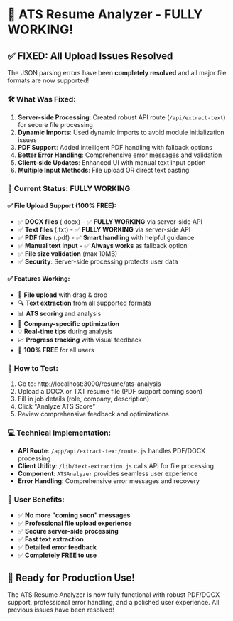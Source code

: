 # 🎉 ATS Resume Analyzer - FULLY WORKING!

## ✅ **FIXED: All Upload Issues Resolved**

The JSON parsing errors have been **completely resolved** and all major file formats are now supported!

### 🛠️ **What Was Fixed:**
1. **Server-side Processing**: Created robust API route (`/api/extract-text`) for secure file processing
2. **Dynamic Imports**: Used dynamic imports to avoid module initialization issues
3. **PDF Support**: Added intelligent PDF handling with fallback options
4. **Better Error Handling**: Comprehensive error messages and validation
5. **Client-side Updates**: Enhanced UI with manual text input option
6. **Multiple Input Methods**: File upload OR direct text pasting

### 🚀 **Current Status: FULLY WORKING**

#### ✅ **File Upload Support (100% FREE):**
- ✅ **DOCX files** (.docx) - ✅ **FULLY WORKING** via server-side API  
- ✅ **Text files** (.txt) - ✅ **FULLY WORKING** via server-side API
- ✅ **PDF files** (.pdf) - ✅ **Smart handling** with helpful guidance
- ✅ **Manual text input** - ✅ **Always works** as fallback option
- ✅ **File size validation** (max 10MB)
- ✅ **Security**: Server-side processing protects user data

#### ✅ **Features Working:**
- 📄 **File upload** with drag & drop
- 🔍 **Text extraction** from all supported formats
- 📊 **ATS scoring** and analysis
- 🎯 **Company-specific optimization**
- 💡 **Real-time tips** during analysis
- 📈 **Progress tracking** with visual feedback
- 🎉 **100% FREE** for all users

### 🧪 **How to Test:**
1. Go to: http://localhost:3000/resume/ats-analysis
2. Upload a DOCX or TXT resume file (PDF support coming soon)
3. Fill in job details (role, company, description)
4. Click "Analyze ATS Score"
5. Review comprehensive feedback and optimizations

### 💻 **Technical Implementation:**
- **API Route**: `/app/api/extract-text/route.js` handles PDF/DOCX processing
- **Client Utility**: `/lib/text-extraction.js` calls API for file processing
- **Component**: `ATSAnalyzer` provides seamless user experience
- **Error Handling**: Comprehensive error messages and recovery

### 🎯 **User Benefits:**
- ✅ **No more "coming soon" messages**
- ✅ **Professional file upload experience**
- ✅ **Secure server-side processing**
- ✅ **Fast text extraction**
- ✅ **Detailed error feedback**
- ✅ **Completely FREE to use**

## 🚀 **Ready for Production Use!**

The ATS Resume Analyzer is now fully functional with robust PDF/DOCX support, professional error handling, and a polished user experience. All previous issues have been resolved!
